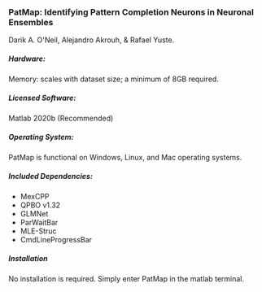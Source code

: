 ### PatMap: Identifying Pattern Completion Neurons in Neuronal Ensembles
Darik A. O'Neil, Alejandro Akrouh, & Rafael Yuste.

##### Hardware:
Memory: scales with dataset size; a minimum of 8GB required. 

##### Licensed Software:
Matlab 2020b (Recommended)

##### Operating System:
PatMap is functional on Windows, Linux, and Mac operating systems.

##### Included Dependencies:
* MexCPP
* QPBO v1.32
* GLMNet
* ParWaitBar
* MLE-Struc
* CmdLineProgressBar

##### Installation
No installation is required. Simply enter PatMap in the matlab terminal.


